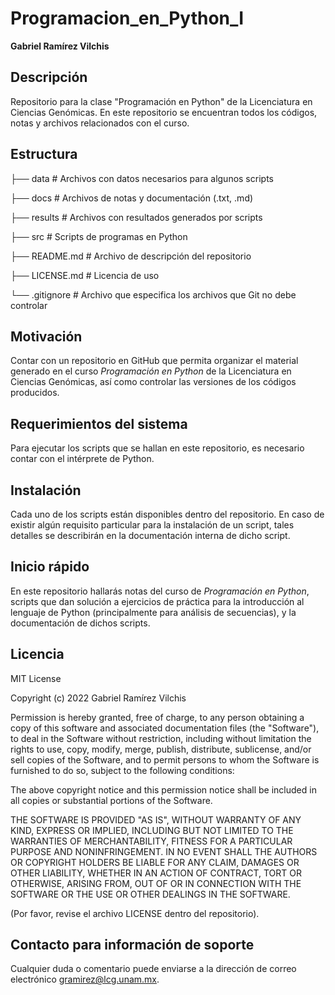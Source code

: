 # Programacion_en_Python_I  

**Gabriel Ramírez Vilchis**  

## Descripción  

Repositorio para la clase "Programación en Python" de la Licenciatura en Ciencias Genómicas. En este repositorio se encuentran todos los códigos, notas y archivos relacionados con el curso.  

## Estructura  

├── data     # Archivos con datos necesarios para algunos scripts</p>
├── docs     # Archivos de notas y documentación (.txt, .md)</p>
├── results      # Archivos con resultados generados por scripts</p>
├── src        # Scripts de programas en Python</p>
├── README.md        # Archivo de descripción del repositorio</p>
├── LICENSE.md        # Licencia de uso</p>
└── .gitignore            # Archivo que especifica los archivos que Git no debe controlar</p>

## Motivación  

Contar con un repositorio en GitHub que permita organizar el material generado en el curso _Programación en Python_ de la Licenciatura en Ciencias Genómicas, así como controlar las versiones de los códigos producidos.  

## Requerimientos del sistema  

Para ejecutar los scripts que se hallan en este repositorio, es necesario contar con el intérprete de Python.

## Instalación  

Cada uno de los scripts están disponibles dentro del repositorio. En caso de existir algún requisito particular para la instalación de un script, tales detalles se describirán en la documentación interna de dicho script.  

## Inicio rápido  

En este repositorio hallarás notas del curso de _Programación en Python_, scripts que dan solución a ejercicios de práctica para la introducción al lenguaje de Python (principalmente para análisis de secuencias), y la documentación de dichos scripts.  

## Licencia  

MIT License  

Copyright (c) 2022 Gabriel Ramírez Vilchis  

Permission is hereby granted, free of charge, to any person obtaining a copy
of this software and associated documentation files (the "Software"), to deal
in the Software without restriction, including without limitation the rights
to use, copy, modify, merge, publish, distribute, sublicense, and/or sell
copies of the Software, and to permit persons to whom the Software is
furnished to do so, subject to the following conditions:

The above copyright notice and this permission notice shall be included in all
copies or substantial portions of the Software.

THE SOFTWARE IS PROVIDED "AS IS", WITHOUT WARRANTY OF ANY KIND, EXPRESS OR
IMPLIED, INCLUDING BUT NOT LIMITED TO THE WARRANTIES OF MERCHANTABILITY,
FITNESS FOR A PARTICULAR PURPOSE AND NONINFRINGEMENT. IN NO EVENT SHALL THE
AUTHORS OR COPYRIGHT HOLDERS BE LIABLE FOR ANY CLAIM, DAMAGES OR OTHER
LIABILITY, WHETHER IN AN ACTION OF CONTRACT, TORT OR OTHERWISE, ARISING FROM,
OUT OF OR IN CONNECTION WITH THE SOFTWARE OR THE USE OR OTHER DEALINGS IN THE
SOFTWARE.  

(Por favor, revise el archivo LICENSE dentro del repositorio).  

## Contacto para información de soporte  

Cualquier duda o comentario puede enviarse a la dirección de correo electrónico [gramirez@lcg.unam.mx](mailto:gramirez@lcg.unam.mx).  
